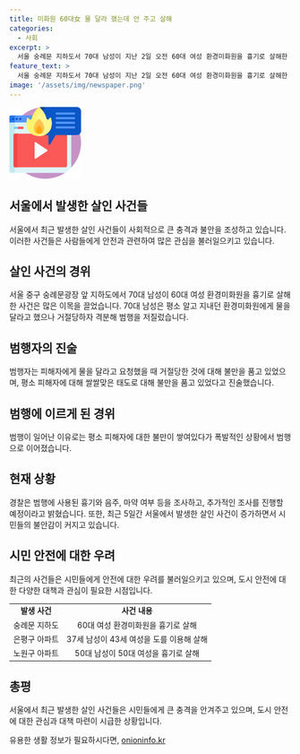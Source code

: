 ```yaml
---
title: 미화원 60대女 물 달라 했는데 안 주고 살해
categories:
  - 사회
excerpt: >
  서울 숭례문 지하도서 70대 남성이 지난 2일 오전 60대 여성 환경미화원을 흉기로 살해한 사건으로 경찰에 붙잡혔다. 범행을 저질러 중구 숭례문광장 앞에서 긴급 체포됐으며, 피해자에게 물을 달라고 한 것이 사건 발생 동기로 전해졌다. 경찰은 살인 용의자의 음주·마약 검사를 했지만 음성 판정을 받았고, 추가 조사를 진행할 예정이다. 최근 5일간 서울에서는 3건의 살인 사건이 발생하여 시민들의 불안이 높아지고 있다.
feature_text: >
  서울 숭례문 지하도서 70대 남성이 지난 2일 오전 60대 여성 환경미화원을 흉기로 살해한 사건으로 경찰에 붙잡혔다. 범행을 저질러 중구 숭례문광장 앞에서 긴급 체포됐으며, 피해자에게 물을 달라고 한 것이 사건 발생 동기로 전해졌다. 경찰은 살인 용의자의 음주·마약 검사를 했지만 음성 판정을 받았고, 추가 조사를 진행할 예정이다. 최근 5일간 서울에서는 3건의 살인 사건이 발생하여 시민들의 불안이 높아지고 있다.
image: '/assets/img/newspaper.png'
---
```


<p><img src="/assets/img/news.png" alt="rentncar 속보" /></p>

<h2 data-ke-size="size26">서울에서 발생한 살인 사건들</h2>

<p data-ke-size="size16">서울에서 최근 발생한 살인 사건들이 사회적으로 큰 충격과 불안을 조성하고 있습니다. 이러한 사건들은 사람들에게 안전과 관련하여 많은 관심을 불러일으키고 있습니다.</p>

<h2 data-ke-size="size26">살인 사건의 경위</h2>

<p data-ke-size="size16">서울 중구 숭례문광장 앞 지하도에서 70대 남성이 60대 여성 환경미화원을 흉기로 살해한 사건은 많은 이목을 끌었습니다. 70대 남성은 평소 알고 지내던 환경미화원에게 물을 달라고 했으나 거절당하자 격분해 범행을 저질렀습니다.</p>

<h2 data-ke-size="size26">범행자의 진술</h2>

<p data-ke-size="size16">범행자는 피해자에게 물을 달라고 요청했을 때 거절당한 것에 대해 불만을 품고 있었으며, 평소 피해자에 대해 쌀쌀맞은 태도로 대해 불만을 품고 있었다고 진술했습니다.</p>

<h2 data-ke-size="size26">범행에 이르게 된 경위</h2>

<p data-ke-size="size16">범행이 일어난 이유로는 평소 피해자에 대한 불만이 쌓여있다가 폭발적인 상황에서 범행으로 이어졌습니다.</p>

<h2 data-ke-size="size26">현재 상황</h2>

<p data-ke-size="size16">경찰은 범행에 사용된 흉기와 음주, 마약 여부 등을 조사하고, 추가적인 조사를 진행할 예정이라고 밝혔습니다. 또한, 최근 5일간 서울에서 발생한 살인 사건이 증가하면서 시민들의 불안감이 커지고 있습니다.</p>

<h2 data-ke-size="size26">시민 안전에 대한 우려</h2>

<p data-ke-size="size16">최근의 사건들은 시민들에게 안전에 대한 우려를 불러일으키고 있으며, 도시 안전에 대한 다양한 대책과 관심이 필요한 시점입니다.</p>

<table>
  <tr>
    <td style="text-align: center; height: 17px;"><b>발생 사건</b></td>
    <td style="text-align: center; height: 17px;"><b>사건 내용</b></td>
  </tr>
  <tr>
    <td style="text-align: center; height: 17px;">숭례문 지하도</td>
    <td style="text-align: center; height: 17px;">60대 여성 환경미화원을 흉기로 살해</td>
  </tr>
  <tr>
    <td style="text-align: center; height: 17px;">은평구 아파트</td>
    <td style="text-align: center; height: 17px;">37세 남성이 43세 여성을 도를 이용해 살해</td>
  </tr>
  <tr>
    <td style="text-align: center; height: 17px;">노원구 아파트</td>
    <td style="text-align: center; height: 17px;">50대 남성이 50대 여성을 흉기로 살해</td>
  </tr>
</table>

<h2 data-ke-size="size26">총평</h2>

<p data-ke-size="size16">서울에서 최근 발생한 살인 사건들은 시민들에게 큰 충격을 안겨주고 있으며, 도시 안전에 대한 관심과 대책 마련이 시급한 상황입니다.</p>
유용한 생활 정보가 필요하시다면, <a href="https://onioninfo.kr" rel="dofollow">onioninfo.kr</a>


